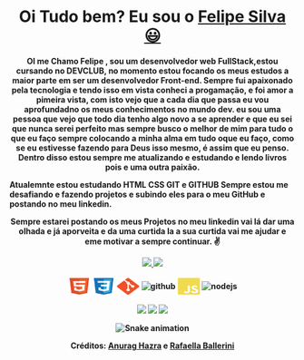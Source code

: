 <div>
  
  <h1 align="center">
    Oi Tudo bem? Eu sou o 
    <a href="https://www.linkedin.com/in/felipe-oliveira-a8199a270/">Felipe Silva 😃️</a>
  </h1>
  
  <p align="center">
   <strong> OI me Chamo Felipe , sou um desenvolvedor web FullStack,estou cursando no DEVCLUB, no momento estou focando os meus estudos a maior parte em ser um desenvolvedor Front-end. 
Sempre fui apaixonado pela tecnologia e tendo isso em vista conheci a progamação, e foi amor a pimeira vista, com isto vejo que a cada dia que passa eu vou aprofundadno os meus conhecimentos no mundo dev.
eu sou uma pessoa que vejo que todo dia tenho algo novo a se aprender e que eu sei que nunca serei perfeito mas sempre busco o melhor de mim para tudo o que eu  faço sempre colocando a minha alma em tudo oque eu faço, como se eu estivesse fazendo para Deus isso mesmo, é assim que eu penso.
Dentro disso estou sempre me atualizando e estudando e lendo livros pois e uma outra paixão.

Atualemnte estou estudando 
     HTML
     CSS
     GIT e GITHUB
     Sempre estou me desafiando e fazendo projetos e subindo eles para o meu GitHub e postando no meu linkedin.
    <strong>
  </p>
  
  <p align="center">
    Sempre estarei postando os meus Projetos no meu linkedin vai lá dar uma olhada e já aporveita e da uma curtida la a sua curtida vai me ajudar e eme motivar a sempre continuar. ✌
  </p>
  
</div>

<div align="center">
  <a href="https://github.com/FelipeSilva0425">
    <img height="150em" src="https://github-readme-stats.vercel.app/api?username=Felipesilva0425&count_private=true&include_all_commits=true&show_icons=true&theme=dracula&hide_border=false&show_owner=true"/>
    <img height="150em" src="https://github-readme-stats.vercel.app/api/top-langs/?username=Felipesilva0425&theme=dracula&hide_border=false&&layout=compact"/>
  </a>
</div>

<div align="center" valign="top"><br>

  <img align="center" alt="HTML" height="30" width="40" src="https://raw.githubusercontent.com/devicons/devicon/master/icons/html5/html5-original.svg">
  <img align="center" alt="CSS" height="30" width="40" src="https://raw.githubusercontent.com/devicons/devicon/master/icons/css3/css3-original.svg">
  <img align="center" alt="git" height="30" width="40" src="https://raw.githubusercontent.com/devicons/devicon/master/icons/git/git-original.svg">
  <img align="center" alt="github" height="40" width="55" src="https://img.shields.io/badge/GitHub-100000?style=for-the-badge&logo=github&logoColor=white">
  <img align="center" alt="Js" height="30" width="40" src="https://raw.githubusercontent.com/devicons/devicon/master/icons/javascript/javascript-plain.svg">
  <img align="center" alt="nodejs" height="30" width="40" src="https://cdn.worldvectorlogo.com/logos/nodejs-icon.svg">
</div><br>

<div align="center">
  <a href="https://instagram.com/feliped2?igshid=YmMyMTA2M2Y= " target="_blank"><img src="https://img.shields.io/badge/-Instagram-%23E4405F?style=for-the-badge&logo=instagram&logoColor=white" target="_blank"></a>
  <a href="https://www.linkedin.com/in/felipe-oliveira-a8199a270/" target="_blank"><img src="https://img.shields.io/badge/-LinkedIn-%230077B5?style=for-the-badge&logo=linkedin&logoColor=white" target="_blank"></a> 
  <a href="mailto:felipesilvadev0425@gmail.com"><img src="https://img.shields.io/badge/-Gmail-%23333?style=for-the-badge&logo=gmail&logoColor=white" target="_blank"></a>
</div>

<div align="center">

  ![Snake animation](https://github.com/danielbped/danielbped/blob/output/github-contribution-grid-snake.svg)
  
</div>

<div align="center">
  <p>Créditos: <a href="https://github.com/anuraghazra/github-readme-stats">Anurag Hazra</a> e <a href="https://github.com/rafaballerini">Rafaella Ballerini</a></p>
</div>
